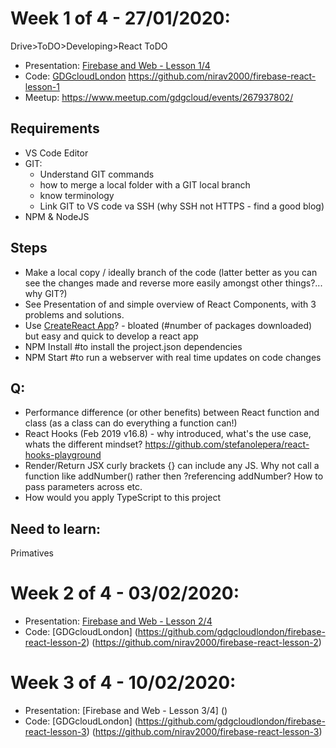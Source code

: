 # Week 1 of 4 - 27/01/2020: #
Drive>ToDO>Developing>React ToDO
- Presentation: [Firebase and Web - Lesson 1/4](https://docs.google.com/presentation/d/1qTWzDzPWebHGzehsDGVwbjIDUcGxNELm7DrzB5HnbDs/edit#slide=id.g76a2e46570_0_4)
- Code: [GDGcloudLondon](https://github.com/gdgcloudlondon/firebase-react-lesson-1) https://github.com/nirav2000/firebase-react-lesson-1
- Meetup: https://www.meetup.com/gdgcloud/events/267937802/

## Requirements ##
- VS Code Editor
- GIT: 
    - Understand GIT commands
    - how to merge a local folder with a GIT local branch
    - know terminology
    - Link GIT to VS code va SSH (why SSH not HTTPS - find a good blog)
- NPM & NodeJS

## Steps ##
- Make a local copy  / ideally branch of the code (latter better as you can see the changes made and reverse more easily amongst other things?... why GIT?)
- See Presentation of and simple overview of React Components, with 3 problems and solutions.
- Use [CreateReact App](https://reactjs.org/docs/create-a-new-react-app.html#create-react-app)? - bloated (#number of packages downloaded) but easy and quick to develop a react app
- NPM Install #to install the project.json dependencies
- NPM Start #to run a webserver with real time updates on code changes

## Q: ##
- Performance difference (or other benefits) between React function and class (as a class can do everything a function can!)
- React Hooks (Feb 2019 v16.8) - why introduced, what's the use case, whats the different mindset? https://github.com/stefanolepera/react-hooks-playground
- Render/Return JSX curly brackets {} can include any JS. Why not call a function like addNumber() rather then ?referencing addNumber? How to pass parameters across etc.
- How would you apply TypeScript to this project



## Need to learn: ##

Primatives


# Week 2 of 4 - 03/02/2020: #
- Presentation: [Firebase and Web - Lesson 2/4](https://docs.google.com/presentation/d/1SH-_Wm9wdwfUoJjIFQiyJYyOOXWE3LlFuNVZM2add58/edit#slide=id.g6434350865_1_233)
- Code: [GDGcloudLondon] (https://github.com/gdgcloudlondon/firebase-react-lesson-2) (https://github.com/nirav2000/firebase-react-lesson-2)



# Week 3 of 4 - 10/02/2020: #
- Presentation: [Firebase and Web - Lesson 3/4] ()
- Code: [GDGcloudLondon] (https://github.com/gdgcloudlondon/firebase-react-lesson-3) (https://github.com/nirav2000/firebase-react-lesson-3)